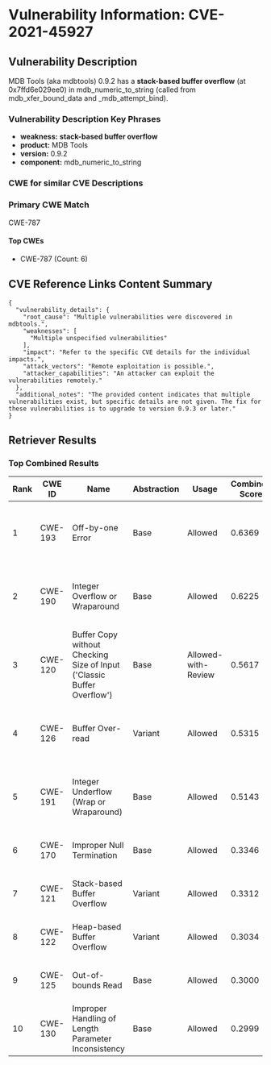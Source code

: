 # Vulnerability Information: CVE-2021-45927

## Vulnerability Description
MDB Tools (aka mdbtools) 0.9.2 has a **stack-based buffer overflow** (at 0x7ffd6e029ee0) in mdb_numeric_to_string (called from mdb_xfer_bound_data and _mdb_attempt_bind).

### Vulnerability Description Key Phrases
- **weakness:** **stack-based buffer overflow**
- **product:** MDB Tools
- **version:** 0.9.2
- **component:** mdb_numeric_to_string

### CWE for similar CVE Descriptions
### Primary CWE Match
CWE-787

#### Top CWEs
- CWE-787 (Count: 6)

## CVE Reference Links Content Summary
```
{
  "vulnerability_details": {
    "root_cause": "Multiple vulnerabilities were discovered in mdbtools.",
    "weaknesses": [
      "Multiple unspecified vulnerabilities"
    ],
    "impact": "Refer to the specific CVE details for the individual impacts.",
    "attack_vectors": "Remote exploitation is possible.",
    "attacker_capabilities": "An attacker can exploit the vulnerabilities remotely."
  },
  "additional_notes": "The provided content indicates that multiple vulnerabilities exist, but specific details are not given. The fix for these vulnerabilities is to upgrade to version 0.9.3 or later."
}
```

## Retriever Results

### Top Combined Results

| Rank | CWE ID | Name | Abstraction | Usage | Combined Score | Retrievers | Individual Scores |
|------|--------|------|-------------|-------|---------------|------------|-------------------|
| 1 | CWE-193 | Off-by-one Error | Base | Allowed | 0.6369 | dense, sparse, graph | dense: 0.498, sparse: 0.107, graph: 0.914 |
| 2 | CWE-190 | Integer Overflow or Wraparound | Base | Allowed | 0.6225 | dense, sparse, graph | dense: 0.518, sparse: 0.106, graph: 0.847 |
| 3 | CWE-120 | Buffer Copy without Checking Size of Input ('Classic Buffer Overflow') | Base | Allowed-with-Review | 0.5617 | dense, sparse, graph | dense: 0.495, sparse: 0.114, graph: 0.770 |
| 4 | CWE-126 | Buffer Over-read | Variant | Allowed | 0.5315 | dense, sparse, graph | dense: 0.542, sparse: 0.100, graph: 0.691 |
| 5 | CWE-191 | Integer Underflow (Wrap or Wraparound) | Base | Allowed | 0.5143 | dense, sparse, graph | dense: 0.509, sparse: 0.090, graph: 0.582 |
| 6 | CWE-170 | Improper Null Termination | Base | Allowed | 0.3346 | sparse, graph | sparse: 0.092, graph: 0.789 |
| 7 | CWE-121 | Stack-based Buffer Overflow | Variant | Allowed | 0.3312 | dense, sparse | dense: 0.547, sparse: 0.148 |
| 8 | CWE-122 | Heap-based Buffer Overflow | Variant | Allowed | 0.3034 | dense, sparse | dense: 0.528, sparse: 0.112 |
| 9 | CWE-125 | Out-of-bounds Read | Base | Allowed | 0.3000 | dense, sparse | dense: 0.487, sparse: 0.098 |
| 10 | CWE-130 | Improper Handling of Length Parameter Inconsistency | Base | Allowed | 0.2999 | dense, sparse | dense: 0.485, sparse: 0.100 |

